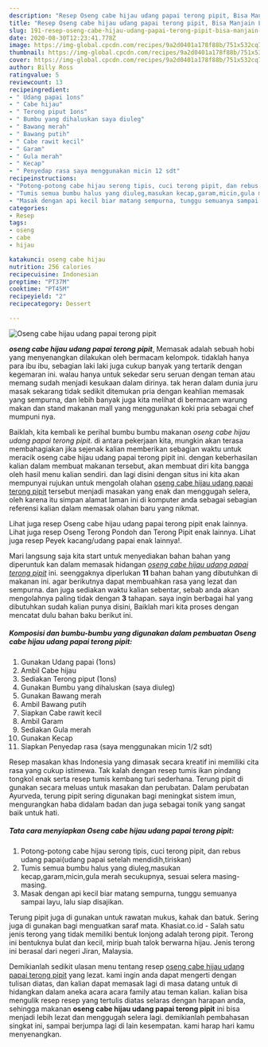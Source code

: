 ```yaml
---
description: "Resep Oseng cabe hijau udang papai terong pipit, Bisa Manjain Lidah"
title: "Resep Oseng cabe hijau udang papai terong pipit, Bisa Manjain Lidah"
slug: 191-resep-oseng-cabe-hijau-udang-papai-terong-pipit-bisa-manjain-lidah
date: 2020-08-30T12:23:41.778Z
image: https://img-global.cpcdn.com/recipes/9a2d0401a178f88b/751x532cq70/oseng-cabe-hijau-udang-papai-terong-pipit-foto-resep-utama.jpg
thumbnail: https://img-global.cpcdn.com/recipes/9a2d0401a178f88b/751x532cq70/oseng-cabe-hijau-udang-papai-terong-pipit-foto-resep-utama.jpg
cover: https://img-global.cpcdn.com/recipes/9a2d0401a178f88b/751x532cq70/oseng-cabe-hijau-udang-papai-terong-pipit-foto-resep-utama.jpg
author: Billy Ross
ratingvalue: 5
reviewcount: 13
recipeingredient:
- " Udang papai 1ons"
- " Cabe hijau"
- " Terong piput 1ons"
- " Bumbu yang dihaluskan saya diuleg"
- " Bawang merah"
- " Bawang putih"
- " Cabe rawit kecil"
- " Garam"
- " Gula merah"
- " Kecap"
- " Penyedap rasa saya menggunakan micin 12 sdt"
recipeinstructions:
- "Potong-potong cabe hijau serong tipis, cuci terong pipit, dan rebus udang papai(udang papai setelah mendidih,tiriskan)"
- "Tumis semua bumbu halus yang diuleg,masukan kecap,garam,micin,gula merah secukupnya, sesuai selera masing-masing."
- "Masak dengan api kecil biar matang sempurna, tunggu semuanya sampai layu, lalu siap disajikan."
categories:
- Resep
tags:
- oseng
- cabe
- hijau

katakunci: oseng cabe hijau 
nutrition: 256 calories
recipecuisine: Indonesian
preptime: "PT37M"
cooktime: "PT45M"
recipeyield: "2"
recipecategory: Dessert

---
```



![Oseng cabe hijau udang papai terong pipit](https://img-global.cpcdn.com/recipes/9a2d0401a178f88b/751x532cq70/oseng-cabe-hijau-udang-papai-terong-pipit-foto-resep-utama.jpg)

<b><i>oseng cabe hijau udang papai terong pipit</i></b>, Memasak adalah sebuah hobi yang menyenangkan dilakukan oleh bermacam kelompok. tidaklah hanya para ibu ibu, sebagian laki laki juga cukup banyak yang tertarik dengan kegemaran ini. walau hanya untuk sekedar seru seruan dengan teman atau memang sudah menjadi kesukaan dalam dirinya. tak heran dalam dunia juru masak sekarang tidak sedikit ditemukan pria dengan keahlian memasak yang sempurna, dan lebih banyak juga kita melihat di bermacam warung makan dan stand makanan mall yang menggunakan koki pria sebagai chef mumpuni nya.

Baiklah, kita kembali ke perihal bumbu bumbu makanan <i>oseng cabe hijau udang papai terong pipit</i>. di antara pekerjaan kita, mungkin akan terasa membahagiakan jika sejenak kalian memberikan sebagian waktu untuk meracik oseng cabe hijau udang papai terong pipit ini. dengan keberhasilan kalian dalam membuat makanan tersebut, akan membuat diri kita bangga oleh hasil menu kalian sendiri. dan lagi disini dengan situs ini kita akan mempunyai rujukan untuk mengolah olahan <u>oseng cabe hijau udang papai terong pipit</u> tersebut menjadi masakan yang enak dan menggugah selera, oleh karena itu simpan alamat laman ini di komputer anda sebagai sebagian referensi kalian dalam memasak olahan baru yang nikmat.

Lihat juga resep Oseng cabe hijau udang papai terong pipit enak lainnya. Lihat juga resep Oseng Terong Pondoh dan Terong Pipit enak lainnya. Lihat juga resep Peyek kacang/udang papai enak lainnya!.


Mari langsung saja kita start untuk menyediakan bahan bahan yang diperuntuk kan dalam memasak hidangan <u><i>oseng cabe hijau udang papai terong pipit</i></u> ini. seenggaknya diperlukan <b>11</b> bahan bahan yang dibutuhkan di makanan ini. agar berikutnya dapat membuahkan rasa yang lezat dan sempurna. dan juga sediakan waktu kalian sebentar, sebab anda akan mengolahnya paling tidak dengan <b>3</b> tahapan. saya ingin berbagai hal yang dibutuhkan sudah kalian punya disini, Baiklah mari kita proses dengan mencatat dulu bahan baku berikut ini.

<!--inarticleads1-->

##### Komposisi dan bumbu-bumbu yang digunakan dalam pembuatan Oseng cabe hijau udang papai terong pipit:

1. Gunakan  Udang papai (1ons)
1. Ambil  Cabe hijau
1. Sediakan  Terong piput (1ons)
1. Gunakan  Bumbu yang dihaluskan (saya diuleg)
1. Gunakan  Bawang merah
1. Ambil  Bawang putih
1. Siapkan  Cabe rawit kecil
1. Ambil  Garam
1. Sediakan  Gula merah
1. Gunakan  Kecap
1. Siapkan  Penyedap rasa (saya menggunakan micin 1/2 sdt)


Resep masakan khas Indonesia yang dimasak secara kreatif ini memiliki cita rasa yang cukup istimewa. Tak kalah dengan resep tumis ikan pindang tongkol enak serta resep tumis kembang turi sederhana. Terung pipit di gunakan secara meluas untuk masakan dan perubatan. Dalam perubatan Ayurveda, terung pipit sering digunakan bagi meningkat sistem imun, mengurangkan haba didalam badan dan juga sebagai tonik yang sangat baik untuk hati. 

<!--inarticleads2-->

##### Tata cara menyiapkan Oseng cabe hijau udang papai terong pipit:

1. Potong-potong cabe hijau serong tipis, cuci terong pipit, dan rebus udang papai(udang papai setelah mendidih,tiriskan)
1. Tumis semua bumbu halus yang diuleg,masukan kecap,garam,micin,gula merah secukupnya, sesuai selera masing-masing.
1. Masak dengan api kecil biar matang sempurna, tunggu semuanya sampai layu, lalu siap disajikan.


Terung pipit juga di gunakan untuk rawatan mukus, kahak dan batuk. Sering juga di gunakan bagi menguatkan saraf mata. Khasiat.co.id - Salah satu jenis terong yang tidak memiliki bentuk lonjong adalah terong pipit. Terong ini bentuknya bulat dan kecil, mirip buah talok berwarna hijau. Jenis terong ini berasal dari negeri Jiran, Malaysia. 

Demikianlah sedikit ulasan menu tentang resep <u>oseng cabe hijau udang papai terong pipit</u> yang lezat. kami ingin anda dapat mengerti dengan tulisan diatas, dan kalian dapat memasak lagi di masa datang untuk di hidangkan dalam aneka acara acara family atau teman kalian. kalian bisa mengulik resep resep yang tertulis diatas selaras dengan harapan anda, sehingga makanan <b>oseng cabe hijau udang papai terong pipit</b> ini bisa menjadi lebih lezat dan menggugah selera lagi. demikianlah pembahasan singkat ini, sampai berjumpa lagi di lain kesempatan. kami harap hari kamu menyenangkan.
